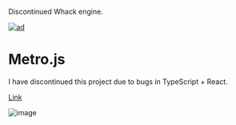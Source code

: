 Discontinued Whack engine.

[![ad](https://github.com/user-attachments/assets/fc9788fd-366a-46d6-a1ba-4293baccdeb5)](https://github.com/jetenginex)

# Metro.js

I have discontinued this project due to bugs in TypeScript + React.

[Link](https://github.com/hydroperx/metro.js)

![image](https://github.com/user-attachments/assets/d4c6cf5f-0538-45d3-8450-e4d77eb8b29a)

